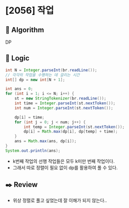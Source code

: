 # [2056] 작업

## :pushpin: **Algorithm**

DP

## :round_pushpin: **Logic**

```java
int N = Integer.parseInt(br.readLine());
// 각각의 작업을 수행하는 데 걸리는 시간
int[] dp = new int[N + 1];

int ans = 0;
for (int i = 1; i <= N; i++) {
    st = new StringTokenizer(br.readLine());
    int time = Integer.parseInt(st.nextToken());
    int num = Integer.parseInt(st.nextToken());

    dp[i] = time;
    for (int j = 0; j < num; j++) {
        int temp = Integer.parseInt(st.nextToken());
        dp[i] = Math.max(dp[i], dp[temp] + time);
    }
    ans = Math.max(ans, dp[i]);
}
System.out.println(ans);
```

- k번째 작업의 선행 작업들은 모두 k미만 번째 작업이다.
- 그래서 따로 정렬이 필요 없이 dp를 활용하여 풀 수 있다.

## :black_nib: **Review**

- 위상 정렬로 풀고 싶었는데 잘 이해가 되지 않는다..
